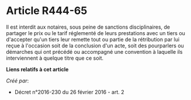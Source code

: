 # Article R444-65

Il est interdit aux notaires, sous peine de sanctions disciplinaires, de partager le prix ou le tarif réglementé de leurs
prestations avec un tiers ou d'accepter qu'un tiers leur remette tout ou partie de la rétribution par lui reçue à l'occasion
soit de la conclusion d'un acte, soit des pourparlers ou démarches qui ont précédé ou accompagné une convention à laquelle
ils interviennent à quelque titre que ce soit.

**Liens relatifs à cet article**

_Créé par_:

  - Décret n°2016-230 du 26 février 2016 - art. 2

